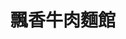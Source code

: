 ---
title: "飄香牛肉麵館"
description: "飄香牛肉麵館"
layout: shop
keywords:
  - 美食競賽
  - 台灣美食
  - 美食精選
datePublished: "2025-06-30"
dateModified: "2025-07-07"
city: "台北市"
district: "大同區"
address: "台北市大同區寧夏路12號1樓"
phone: "0225557638"
geo: "25.054654412880268, 121.51476057728138"
google_map: "https://maps.app.goo.gl/v7AqZQA1at1RPTEV6"
footinder: "https://footinder.com.tw/%e5%8f%b0%e5%8c%97%e5%b8%82%e5%a4%a7%e5%90%8c%e5%8d%80/30406/"
official: "https://www.facebook.com/a25557638/"
award:
  - name: "夜市王"
    year: "2024"
    entries:
      - nightMarket: "寧夏夜市"
        food_type: "牛肉麵"
        rank: "第二名"

---